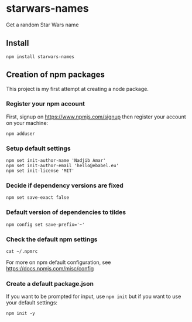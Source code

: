 # starwars-names
Get a random Star Wars name

## Install

```
npm install starwars-names
```

## Creation of npm packages

This project is my first attempt at creating a node package.

### Register your npm account

First, signup on https://www.npmjs.com/signup then register your account on your machine:

```
npm adduser
```

### Setup default settings

```
npm set init-author-name 'Nadjib Amar'
npm set init-author-email 'hello@ebabel.eu'
npm set init-license 'MIT'
```

### Decide if dependency versions are fixed

```
npm set save-exact false
```

### Default version of dependencies to tildes

```
npm config set save-prefix='~'
```

### Check the default npm settings

```
cat ~/.npmrc
```

For more on npm default configuration, see https://docs.npmjs.com/misc/config

### Create a default package.json

If you want to be prompted for input, use `npm init` but if you want to use your default settings:

```
npm init -y
```








